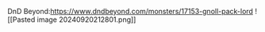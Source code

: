 DnD Beyond:https://www.dndbeyond.com/monsters/17153-gnoll-pack-lord
![[Pasted image 20240920212801.png]]